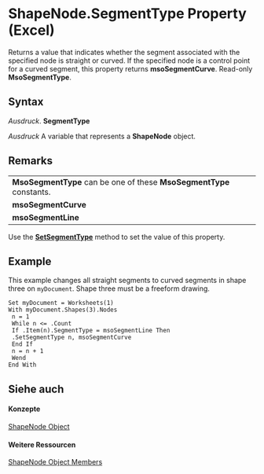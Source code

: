 
# ShapeNode.SegmentType Property (Excel)

Returns a value that indicates whether the segment associated with the specified node is straight or curved. If the specified node is a control point for a curved segment, this property returns  **msoSegmentCurve**. Read-only **MsoSegmentType**.


## Syntax

 _Ausdruck_. **SegmentType**

 _Ausdruck_ A variable that represents a **ShapeNode** object.


## Remarks


||
|:-----|
|**MsoSegmentType** can be one of these **MsoSegmentType** constants.|
|**msoSegmentCurve**|
|**msoSegmentLine**|
Use the  **[SetSegmentType](6223e503-4838-2365-9610-26d0a376ccae.md)** method to set the value of this property.


## Example

This example changes all straight segments to curved segments in shape three on  `myDocument`. Shape three must be a freeform drawing.


```
Set myDocument = Worksheets(1) 
With myDocument.Shapes(3).Nodes 
 n = 1 
 While n <= .Count 
 If .Item(n).SegmentType = msoSegmentLine Then 
 .SetSegmentType n, msoSegmentCurve 
 End If 
 n = n + 1 
 Wend 
End With
```


## Siehe auch


#### Konzepte


[ShapeNode Object](c8b60d74-f11f-1659-30a3-6e180eb8bd58.md)
#### Weitere Ressourcen


[ShapeNode Object Members](http://msdn.microsoft.com/library/76ac3c43-a43f-ee45-2c38-ea237859d03f%28Office.15%29.aspx)